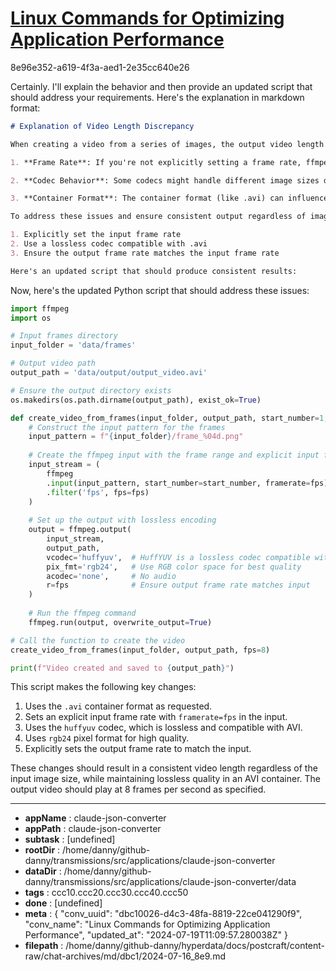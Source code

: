 # [Linux Commands for Optimizing Application Performance](https://claude.ai/chat/dbc10026-d4c3-48fa-8819-22ce041290f9)

8e96e352-a619-4f3a-aed1-2e35cc640e26

 Certainly. I'll explain the behavior and then provide an updated script that should address your requirements. Here's the explanation in markdown format:

```markdown
# Explanation of Video Length Discrepancy

When creating a video from a series of images, the output video length can vary based on several factors:

1. **Frame Rate**: If you're not explicitly setting a frame rate, ffmpeg might be inferring one based on the input. Smaller images might be interpreted as having a lower frame rate, resulting in a longer video.

2. **Codec Behavior**: Some codecs might handle different image sizes differently, potentially affecting the output duration.

3. **Container Format**: The container format (like .avi) can influence how the video is packaged and interpreted.

To address these issues and ensure consistent output regardless of image size, while maintaining a lossless quality and using the .avi format, we need to:

1. Explicitly set the input frame rate
2. Use a lossless codec compatible with .avi
3. Ensure the output frame rate matches the input frame rate

Here's an updated script that should produce consistent results:
```

Now, here's the updated Python script that should address these issues:

```python
import ffmpeg
import os

# Input frames directory
input_folder = 'data/frames'

# Output video path
output_path = 'data/output/output_video.avi'

# Ensure the output directory exists
os.makedirs(os.path.dirname(output_path), exist_ok=True)

def create_video_from_frames(input_folder, output_path, start_number=1, end_number=80, fps=8):
    # Construct the input pattern for the frames
    input_pattern = f"{input_folder}/frame_%04d.png"
    
    # Create the ffmpeg input with the frame range and explicit input frame rate
    input_stream = (
        ffmpeg
        .input(input_pattern, start_number=start_number, framerate=fps)
        .filter('fps', fps=fps)
    )
    
    # Set up the output with lossless encoding
    output = ffmpeg.output(
        input_stream, 
        output_path,
        vcodec='huffyuv',  # HuffYUV is a lossless codec compatible with AVI
        pix_fmt='rgb24',   # Use RGB color space for best quality
        acodec='none',     # No audio
        r=fps              # Ensure output frame rate matches input
    )
    
    # Run the ffmpeg command
    ffmpeg.run(output, overwrite_output=True)

# Call the function to create the video
create_video_from_frames(input_folder, output_path, fps=8)

print(f"Video created and saved to {output_path}")
```

This script makes the following key changes:

1. Uses the `.avi` container format as requested.
2. Sets an explicit input frame rate with `framerate=fps` in the input.
3. Uses the `huffyuv` codec, which is lossless and compatible with AVI.
4. Uses `rgb24` pixel format for high quality.
5. Explicitly sets the output frame rate to match the input.

These changes should result in a consistent video length regardless of the input image size, while maintaining lossless quality in an AVI container. The output video should play at 8 frames per second as specified.

---

* **appName** : claude-json-converter
* **appPath** : claude-json-converter
* **subtask** : [undefined]
* **rootDir** : /home/danny/github-danny/transmissions/src/applications/claude-json-converter
* **dataDir** : /home/danny/github-danny/transmissions/src/applications/claude-json-converter/data
* **tags** : ccc10.ccc20.ccc30.ccc40.ccc50
* **done** : [undefined]
* **meta** : {
  "conv_uuid": "dbc10026-d4c3-48fa-8819-22ce041290f9",
  "conv_name": "Linux Commands for Optimizing Application Performance",
  "updated_at": "2024-07-19T11:09:57.280038Z"
}
* **filepath** : /home/danny/github-danny/hyperdata/docs/postcraft/content-raw/chat-archives/md/dbc1/2024-07-16_8e9.md